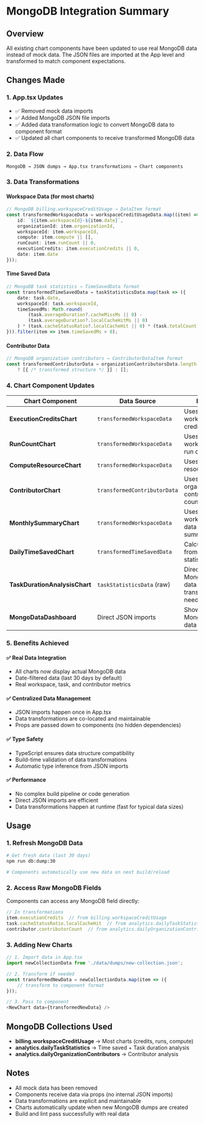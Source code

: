 # MongoDB Integration Summary

## Overview
All existing chart components have been updated to use real MongoDB data instead of mock data. The JSON files are imported at the App level and transformed to match component expectations.

## Changes Made

### 1. App.tsx Updates
- ✅ Removed mock data imports
- ✅ Added MongoDB JSON file imports
- ✅ Added data transformation logic to convert MongoDB data to component format
- ✅ Updated all chart components to receive transformed MongoDB data

### 2. Data Flow
```
MongoDB → JSON dumps → App.tsx transformations → Chart components
```

### 3. Data Transformations

#### Workspace Data (for most charts)
```typescript
// MongoDB billing.workspaceCreditUsage → DataItem format
const transformedWorkspaceData = workspaceCreditUsageData.map((item) => ({
    id: `${item.workspaceId}-${item.date}`,
    organizationId: item.organizationId,
    workspaceId: item.workspaceId,
    compute: item.compute || [],
    runCount: item.runCount || 0,
    executionCredits: item.executionCredits || 0,
    date: item.date
}));
```

#### Time Saved Data
```typescript
// MongoDB task statistics → TimeSavedData format
const transformedTimeSavedData = taskStatisticsData.map(task => ({
    date: task.date,
    workspaceId: task.workspaceId,
    timeSavedMs: Math.round(
        (task.averageDuration?.cacheMissMs || 0) - 
        (task.averageDuration?.localCacheHitMs || 0)
    ) * (task.cacheStatusRatio?.localCacheHit || 0) * (task.totalCount || 0)
})).filter(item => item.timeSavedMs > 0);
```

#### Contributor Data
```typescript
// MongoDB organization contributors → ContributorDataItem format
const transformedContributorData = organizationContributorsData.length > 0 
    ? [{ /* transformed structure */ }] : [];
```

### 4. Chart Component Updates

| Chart Component | Data Source | Notes |
|---|---|---|
| **ExecutionCreditsChart** | `transformedWorkspaceData` | Uses workspace credit usage |
| **RunCountChart** | `transformedWorkspaceData` | Uses workspace run counts |
| **ComputeResourceChart** | `transformedWorkspaceData` | Uses compute resource data |
| **ContributorChart** | `transformedContributorData` | Uses organization contributor counts |
| **MonthlySummaryChart** | `transformedWorkspaceData` | Uses workspace data for summaries |
| **DailyTimeSavedChart** | `transformedTimeSavedData` | Calculated from task statistics |
| **TaskDurationAnalysisChart** | `taskStatisticsData` (raw) | Direct MongoDB data - no transformation needed |
| **MongoDataDashboard** | Direct JSON imports | Shows raw MongoDB data |

### 5. Benefits Achieved

#### ✅ Real Data Integration
- All charts now display actual MongoDB data
- Date-filtered data (last 30 days by default)
- Real workspace, task, and contributor metrics

#### ✅ Centralized Data Management
- JSON imports happen once in App.tsx
- Data transformations are co-located and maintainable
- Props are passed down to components (no hidden dependencies)

#### ✅ Type Safety
- TypeScript ensures data structure compatibility
- Build-time validation of data transformations
- Automatic type inference from JSON imports

#### ✅ Performance
- No complex build pipeline or code generation
- Direct JSON imports are efficient
- Data transformations happen at runtime (fast for typical data sizes)

## Usage

### 1. Refresh MongoDB Data
```bash
# Get fresh data (last 30 days)
npm run db:dump:30

# Components automatically use new data on next build/reload
```

### 2. Access Raw MongoDB Fields
Components can access any MongoDB field directly:
```typescript
// In transformations
item.executionCredits  // from billing.workspaceCreditUsage
task.cacheStatusRatio.localCacheHit  // from analytics.dailyTaskStatistics
contributor.contributorCount  // from analytics.dailyOrganizationContributors
```

### 3. Adding New Charts
```typescript
// 1. Import data in App.tsx
import newCollectionData from './data/dumps/new-collection.json';

// 2. Transform if needed
const transformedNewData = newCollectionData.map(item => ({
    // transform to component format
}));

// 3. Pass to component
<NewChart data={transformedNewData} />
```

## MongoDB Collections Used

- **billing.workspaceCreditUsage** → Most charts (credits, runs, compute)
- **analytics.dailyTaskStatistics** → Time saved + Task duration analysis  
- **analytics.dailyOrganizationContributors** → Contributor analysis

## Notes

- All mock data has been removed
- Components receive data via props (no internal JSON imports)
- Data transformations are explicit and maintainable
- Charts automatically update when new MongoDB dumps are created
- Build and lint pass successfully with real data